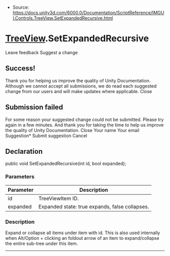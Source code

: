 * Source: https://docs.unity3d.com/6000.0/Documentation/ScriptReference/IMGUI.Controls.TreeView.SetExpandedRecursive.html

#  [TreeView](https://docs.unity3d.com/6000.0/Documentation/ScriptReference/IMGUI.Controls.TreeView.html).SetExpandedRecursive
Leave feedback
Suggest a change
## Success!
Thank you for helping us improve the quality of Unity Documentation. Although we cannot accept all submissions, we do read each suggested change from our users and will make updates where applicable.
Close
## Submission failed
For some reason your suggested change could not be submitted. Please <a>try again</a> in a few minutes. And thank you for taking the time to help us improve the quality of Unity Documentation.
Close
Your name Your email Suggestion* Submit suggestion
Cancel
## Declaration
public void SetExpandedRecursive(int id, bool expanded); 
### Parameters
Parameter | Description  
---|---  
id | TreeViewItem ID.  
expanded | Expanded state: true expands, false collapses.  
### Description
Expand or collapse all items under item with id.
This is also used internally when Alt/Option + clicking an foldout arrow of an item to expand/collapse the entire sub-tree under this item.
* * *

